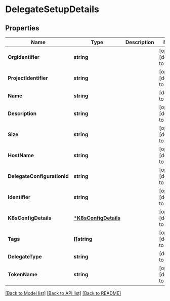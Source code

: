 # DelegateSetupDetails

## Properties
Name | Type | Description | Notes
------------ | ------------- | ------------- | -------------
**OrgIdentifier** | **string** |  | [optional] [default to null]
**ProjectIdentifier** | **string** |  | [optional] [default to null]
**Name** | **string** |  | [default to null]
**Description** | **string** |  | [optional] [default to null]
**Size** | **string** |  | [optional] [default to null]
**HostName** | **string** |  | [optional] [default to null]
**DelegateConfigurationId** | **string** |  | [optional] [default to null]
**Identifier** | **string** |  | [optional] [default to null]
**K8sConfigDetails** | [***K8sConfigDetails**](K8sConfigDetails.md) |  | [optional] [default to null]
**Tags** | **[]string** |  | [optional] [default to null]
**DelegateType** | **string** |  | [default to null]
**TokenName** | **string** |  | [optional] [default to null]

[[Back to Model list]](../README.md#documentation-for-models) [[Back to API list]](../README.md#documentation-for-api-endpoints) [[Back to README]](../README.md)

